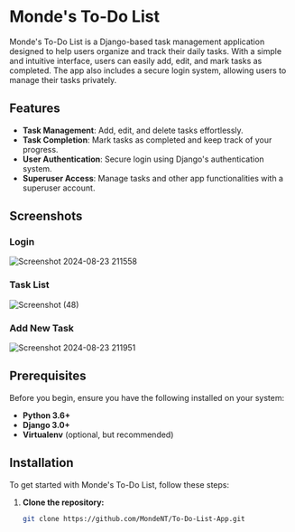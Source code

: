 # Monde's To-Do List

Monde's To-Do List is a Django-based task management application designed to help users organize and track their daily tasks. With a simple and intuitive interface, users can easily add, edit, and mark tasks as completed. The app also includes a secure login system, allowing users to manage their tasks privately.

## Features

- **Task Management**: Add, edit, and delete tasks effortlessly.
- **Task Completion**: Mark tasks as completed and keep track of your progress.
- **User Authentication**: Secure login using Django's authentication system.
- **Superuser Access**: Manage tasks and other app functionalities with a superuser account.

## Screenshots

### Login
![Screenshot 2024-08-23 211558](https://github.com/user-attachments/assets/0c06bc49-537c-47dd-8870-7643737dc733)

### Task List
![Screenshot (48)](https://github.com/user-attachments/assets/b91871f1-deb8-4e0b-b293-24bb627fc271)

### Add New Task
![Screenshot 2024-08-23 211951](https://github.com/user-attachments/assets/de920bdc-a05b-40f4-9552-0d8020024491)

## Prerequisites

Before you begin, ensure you have the following installed on your system:

- **Python 3.6+**
- **Django 3.0+**
- **Virtualenv** (optional, but recommended)

## Installation

To get started with Monde's To-Do List, follow these steps:

1. **Clone the repository:**

   ```bash
   git clone https://github.com/MondeNT/To-Do-List-App.git


